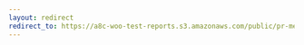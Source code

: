 ```yaml
---
layout: redirect
redirect_to: https://a8c-woo-test-reports.s3.amazonaws.com/public/pr-merge/43859/e2e/index.html
---
```

